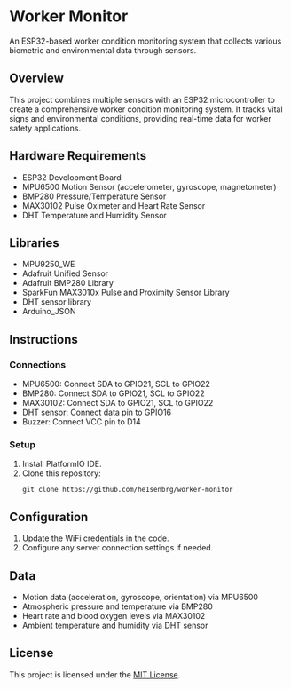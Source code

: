 # Worker Monitor

An ESP32-based worker condition monitoring system that collects various biometric and environmental data through sensors.

## Overview

This project combines multiple sensors with an ESP32 microcontroller to create a comprehensive worker condition monitoring system. It tracks vital signs and environmental conditions, providing real-time data for worker safety applications.

## Hardware Requirements

- ESP32 Development Board
- MPU6500 Motion Sensor (accelerometer, gyroscope, magnetometer)
- BMP280 Pressure/Temperature Sensor
- MAX30102 Pulse Oximeter and Heart Rate Sensor
- DHT Temperature and Humidity Sensor

## Libraries

- MPU9250_WE
- Adafruit Unified Sensor
- Adafruit BMP280 Library
- SparkFun MAX3010x Pulse and Proximity Sensor Library
- DHT sensor library
- Arduino_JSON

## Instructions

### Connections

- MPU6500: Connect SDA to GPIO21, SCL to GPIO22
- BMP280: Connect SDA to GPIO21, SCL to GPIO22
- MAX30102: Connect SDA to GPIO21, SCL to GPIO22
- DHT sensor: Connect data pin to GPIO16
- Buzzer: Connect VCC pin to D14

### Setup

1. Install PlatformIO IDE.
2. Clone this repository:
   ```
   git clone https://github.com/he1senbrg/worker-monitor
   ```

## Configuration

1. Update the WiFi credentials in the code.
2. Configure any server connection settings if needed.

## Data

- Motion data (acceleration, gyroscope, orientation) via MPU6500
- Atmospheric pressure and temperature via BMP280
- Heart rate and blood oxygen levels via MAX30102
- Ambient temperature and humidity via DHT sensor

## License

This project is licensed under the [MIT License](LICENSE).
